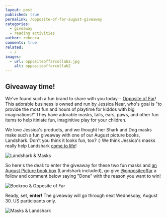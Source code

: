 ```yaml
---
layout: post
published: true
permalink: /opposite-of-far-august-giveaway
categories:
  - giveaway
  - reading activities
author: rebecca
comments: true
related:
  - /
images:
  - url: oppositeoffarcollab2.jpg
    alt: oppositeoffarcollab2
---
```

## Giveaway time!

We've found such a fun brand to share with you today-- [Opposite of Far](https://oppositeoffar.com/ "Opposite of Far")! This adorable business is owned and run by Jessica Near, who's goal is "to provide the most fun and hours of playtime for kiddos with big imaginations!" They have adorable masks, tails, ears, paws, and other fun items to help itiniate fun, imaginitive play for your children. 

We love Jessica's products, and we thought her Shark and Dog masks make such a fun giveaway with one of our August picture books, Landshark. Don't you think it looks fun, too? :) We think Jessica's masks really help Landshark [come to life](http://blog.bookroo.com/my-favorite-places-to-travel "My Favorite Places to Travel")! 

![Landshark & Masks]({{site.baseurl}}/assets/img/posts/oppositeoffarcollab2.jpg)

So here's the deal: to enter the giveaway for these two fun masks and [an August Picture book box](https://www.bookroo.com "Bookroo") (Landshark included), go give [@oppositeoffar](https://www.instagram.com/oppositeoffar/ "@oppositeoffar") a follow and comment below saying "Done" with the reason you want to win! 

![Bookroo & Opposite of Far]({{site.baseurl}}/assets/img/posts/oppositeoffarcollab.jpg)

Ready, set, **enter!** The giveaway will go through next Wednesday, August 30. US participants only. 

![Masks & Landshark]({{site.baseurl}}/assets/img/posts/oppositeoffarcollab3.jpg)
